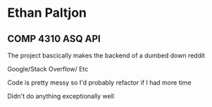 # Ethan Paltjon

## COMP 4310 ASQ API

The project bascically makes the backend of a dumbed down reddit

Google/Stack Overflow/ Etc

Code is pretty messy so I'd probably refactor if I had more time

Didn't do anything exceptionally well